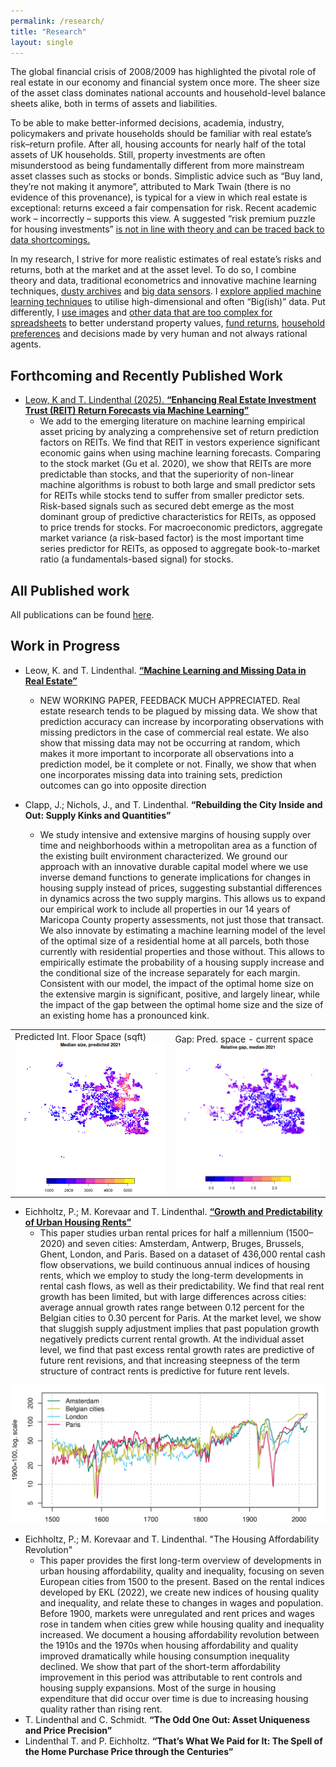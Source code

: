```yaml
---
permalink: /research/
title: "Research"
layout: single
---
```


The global financial crisis of 2008/2009 has highlighted the pivotal role of real estate in our
economy and financial system once more. The sheer size of the asset class dominates national
accounts and household-level balance sheets alike, both in terms of assets and liabilities.
 
To be able to make better-informed decisions, academia, industry, policymakers and private
households should be familiar with real estate’s risk–return profile. After all, housing accounts
for nearly half of the total assets of UK households. Still, property investments are often
misunderstood as being fundamentally different from more mainstream asset classes such as
stocks or bonds. Simplistic advice such as “Buy land, they’re not making it anymore”, attributed
to Mark Twain (there is no evidence of this provenance), is typical for a view in which real estate is exceptional: returns exceed a fair
compensation for risk. Recent academic work – incorrectly – supports this view. A suggested “risk premium puzzle for housing
investments” <a href="https://doi.org/10.1093/rfs/hhab042">is not in line with theory and can be traced back to data shortcomings.</a>

In my research, I strive for more realistic estimates of real estate’s risks and returns, both at the market and at the asset level. 
To do so, I combine theory and data, traditional econometrics and innovative machine learning techniques, <a href="https://papers.ssrn.com/sol3/papers.cfm?abstract_id=3418495">dusty archives</a> and <a href="http://onlinelibrary.wiley.com/doi/10.1111/1540-6229.12204/abstract">big data sensors</a>. I <a href="https://doi.org/10.1111/1540-6229.12416'">explore applied machine learning techniques</a> to utilise high-dimensional and often “Big(ish)” data. Put differently, I <a href="https://link.springer.com/article/10.1007/s11146-021-09845-1">use images</a> and <a href="http://www.sciencedirect.com/science/article/pii/B9780124095489096822">other data that are too complex for spreadsheets</a> to better understand property values, <a href="http://dx.doi.org/10.2139/ssrn.4923052">fund returns</a>, <a href="http://www.sciencedirect.com/science/article/pii/S1051137714000321">household preferences</a> and decisions made by very human and not always rational agents.


## Forthcoming and Recently Published Work

* <a href=" https://doi.org/10.1111/1540-6229.12527">Leow, K and T. Lindenthal (2025). **“Enhancing Real Estate Investment Trust (REIT) Return Forecasts via Machine Learning”**</a>
  - We add to the emerging literature on machine learning empirical asset pricing by analyzing a comprehensive set of return prediction factors on REITs. We find that REIT in vestors experience significant economic gains when using machine learning forecasts. Comparing to the stock market (Gu et al. 2020), we show that REITs are more predictable than stocks, and that the superiority of non-linear machine algorithms is robust to both large and small predictor sets for REITs while stocks tend to suffer from smaller predictor sets. Risk-based signals such as secured debt emerge as the most dominant group of predictive characteristics for REITs, as opposed to price trends for stocks. For macroeconomic predictors, aggregate market variance (a risk-based factor) is the most important time series predictor for REITs, as opposed to aggregate book-to-market ratio (a fundamentals-based signal) for stocks.


## All Published work

All publications can be found <a href="/publications/">here</a>.

## Work in Progress

* Leow, K. and T. Lindenthal. <a href='/assets/papers/Conference-paper-Machine-Learning-and-Missing-Data-in-Real-Estate.pdf'>**“Machine Learning and Missing Data in Real Estate”**</a></span>
  - NEW WORKING PAPER, FEEDBACK MUCH APPRECIATED. Real estate research tends to be plagued by missing data. We show that prediction accuracy can increase by incorporating observations with missing predictors in the case of commercial real estate. We also show that missing data may not be occurring at random, which makes it more important to incorporate all observations into a prediction model, be it complete or not. Finally, we show that when one incorporates missing data into training sets, prediction outcomes can go into opposite direction

 
* Clapp, J.; Nichols, J., and T. Lindenthal. <span class="external-link">**“Rebuilding the City Inside and Out: Supply Kinks and Quantities”**</span>
  - We study intensive and extensive margins of housing supply over time and neighborhoods within a metropolitan area as a function of the existing built environment characterized. We ground our approach with an innovative durable capital model where we use inverse demand functions to generate implications for changes in housing supply instead of prices, suggesting substantial differences in dynamics across the two supply margins. This allows us to expand our empirical work to include all properties in our 14 years of Maricopa County property assessments, not just those that transact. We also innovate by estimating a machine learning model of the level of the optimal size of a residential home at all parcels, both those currently with residential properties and those without. This allows to empirically estimate the probability of a housing supply increase and the conditional size of the increase separately for each margin. Consistent with our model, the impact of the optimal home size on the extensive margin is significant, positive, and largely linear, while the impact of the gap between the optimal home size and the size of an existing home has a pronounced kink. 
<table>
    <tr>
        <td>Predicted Int. Floor Space (sqft)<br><img src="/assets/images/hbu-pred-size-2021.png"></td>
        <td>Gap: Pred. space - current space<br><img src="/assets/images/hbu-gap-2021.png"></td>
    </tr>
</table>

* Eichholtz, P.; M. Korevaar and T. Lindenthal. <a class="external-link" href="https://papers.ssrn.com/sol3/papers.cfm?abstract_id=3418495" target="_self" title=""><span class="external-link">**“Growth and Predictability of Urban Housing Rents”**</span></a>
  - This paper studies urban rental prices for half a millennium (1500–2020) and seven cities: Amsterdam, Antwerp, Bruges, Brussels, Ghent, London, and Paris. Based on a dataset of 436,000 rental cash flow observations, we build continuous annual indices of housing rents, which we employ to study the long-term developments in rental cash flows, as well as their predictability. We find that real rent growth has been limited, but with large differences across cities: average annual growth rates range between 0.12 percent for the Belgian cities to 0.30 percent for Paris. At the market level, we show that sluggish supply adjustment implies that past population growth negatively predicts current rental growth. At the individual asset level, we find that past excess rental growth rates are predictive of future rent revisions, and that increasing steepness of the term structure of contract rents is predictive for future rent levels.
<img src='/assets/images/teaser/teaser_500_years_of_rents.jpg'>


* Eichholtz, P.; M. Korevaar and T. Lindenthal. "The Housing Affordability Revolution"
	- This paper provides the first long-term overview of developments in urban housing affordability, quality and inequality, focusing on seven European cities from 1500 to the present. Based on the rental indices developed by EKL (2022), we create new indices of housing quality and inequality, and relate these to changes in wages and population. Before 1900, markets were unregulated and rent prices and wages rose in tandem when cities grew while housing quality and inequality increased. We document a housing affordability revolution between the 1910s and the 1970s when housing affordability and quality improved dramatically while housing consumption inequality declined. We show that part of the short-term affordability improvement in this period was attributable to rent controls and housing supply expansions. Most of the surge in housing expenditure that did occur over time is due to increasing housing quality rather than rising rent.
* T. Lindenthal and C. Schmidt. **&ldquo;The Odd One Out: Asset Uniqueness and Price Precision&rdquo;**
* Lindenthal T. and P. Eichholtz. **“That’s What We Paid for It: The Spell of the Home Purchase Price through the Centuries”**

